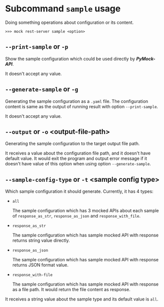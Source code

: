 # Subcommand ``sample`` usage

Doing something operations about configuration or its content.

```console
>>> mock rest-server sample <option>
```


## ``--print-sample`` or ``-p``

Show the sample configuration which could be used directly by **_PyMock-API_**.

It doesn't accept any value.


## ``--generate-sample`` or ``-g``

Generating the sample configuration as a ``.yaml`` file. The configuration content is same as the output of running result
with option ``--print-sample``.

It doesn't accept any value.


## ``--output`` or ``-o`` <output-file-path\>

Generating the sample configuration to the target output file path.

It receives a value about the configuration file path, and it doesn't have default value. It would exit the program and
output error message if it doesn't have value of this option when using option ``--generate-sample``.


## ``--sample-config-type`` or ``-t`` <sample config type\>

Which sample configuration it should generate. Currently, it has 4 types:

* ``all``

    The sample configuration which has 3 mocked APIs about each sample of ``response_as_str``, ``response_as_json`` and ``response_with_file``.

* ``response_as_str``

    The sample configuration which has sample mocked API with response returns string value directly.

* ``response_as_json``

    The sample configuration which has sample mocked API with response returns JSON format value.

* ``response_with-file``

    The sample configuration which has sample mocked API with response as a file path. It would return the file content as
    response.

It receives a string value about the sample type and its default value is ``all``.
